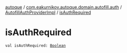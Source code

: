 [autoque](../../index.md) / [com.eakurnikov.autoque.domain.autofill.auth](../index.md) / [AutofillAuthProviderImpl](index.md) / [isAuthRequired](./is-auth-required.md)

# isAuthRequired

`val isAuthRequired: `[`Boolean`](https://kotlinlang.org/api/latest/jvm/stdlib/kotlin/-boolean/index.html)